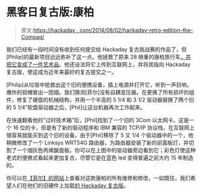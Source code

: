# 黑客日复古版:康柏

> 原文:[https://hackaday . com/2014/08/02/hackaday-retro-edition-the-Compaq/](https://hackaday.com/2014/08/02/hackaday-retro-edition-the-compaq/)

我们已经有一段时间没有收到任何提交给 Hackaday 复古挑战赛的作品了，但[Philip]的最新项目远远弥补了这一点。他拯救了原来 28 磅重的康柏旅行车[，并把它变成了一件艺术品](http://www.oldbrokenjunk.com/wordpress/?cat=11)。他还设法将它上传到互联网上，并将其指向 Hackaday 复古版，使这成为近年来最好的复古提交之一。

[Philip]从垃圾中抢救出这个旧的便携设备，插上电源并打开它，听到一声巨响，爆炸的钽帽冒出一团烟。我们猜测[菲尔]没有自耦变压器。在更换了所有损坏的组件，修复了硬盘的机械结构，并用一个半高的 5 1/4 和 3 1/2 驱动器替换了两个旧的 5 1/4”软盘驱动器之后，[Phil]让这台机器再次工作起来。

在快速翻看他的“过时技术箱”后，[Phil]找到了一个旧的 3Com 以太网卡。这是一个 16 位的卡，但是有了新的驱动程序和 IBM 兼容的 TCP/IP 协议栈，在互联网上很容易就能买到这个旧的设备。由于[Phil]移除了 5 又 1/4 个驱动器中的一个，他稍微修改了一个 Linksys WRT54G 路由器，为路由器安装了新的前面板灯，并切割了一个烟灰色丙烯酸面板。你可以在上图中的驱动器旁边看到它；彩色灯使这种老式的便携式看起来更加复古，尽管它是在蓝色 led 变得普遍之前大约 15 年制造的。

你可以在[【菲尔】的网站](http://www.oldbrokenjunk.com/wordpress/?p=68)上查看对这款康柏的所有维修和修改，一如既往，我们希望人们在他们的旧硬件上加载[的 Hackaday 复古版](http://retro.hackaday.com/)。